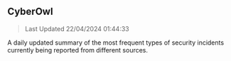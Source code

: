 ## CyberOwl 
> Last Updated 22/04/2024 01:44:33 


A daily updated summary of the most frequent types of security incidents currently being reported from different sources.


